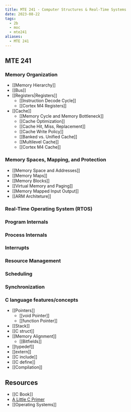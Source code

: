 ```yaml
---
title: MTE 241 - Computer Structures & Real-Time Systems
date: 2023-08-22
tags:
  - 2b
  - moc
  - mte241
aliases:
  - MTE 241
---
```

## MTE 241

### Memory Organization
- [[Memory Hierarchy]]
- [[Bus]]
- [[Registers|Registers]]
	- [[Instruction Decode Cycle]]
	- [[Cortex M4 Registers]]
- [[Cache]]
	- [[Memory Cycle and Memory Bottleneck]]
	- [[Cache Optimization]]
	- [[Cache Hit, Miss, Replacement]]
	- [[Cache Write Policy]]
	- [[Banked vs. Unified Cache]]
	- [[Multilevel Cache]]
	- [[Cortex M4 Cache]]
### Memory Spaces, Mapping, and Protection
- [[Memory Space and Addresses]]
- [[Memory Maps]]
- [[Memory Blocks]]
- [[Virtual Memory and Paging]]
- [[Memory Mapped Input Output]]
- [[ARM Architeture]]
### Real-Time Operating System (RTOS)


### Program Internals

### Process Internals

### Interrupts

### Resource Management

### Scheduling

### Synchronization

### C language features/concepts
- [[Pointers]]
	- [[void Pointer]]
	- [[function Pointer]]
- [[Stack]]
- [[C struct]]
- [[Memory Alignment]]
	- [[Bitfields]]
- [[typedef]]
- [[extern]]
- [[C include]]
- [[C define]]
- [[Compilation]]

## Resources
- [[C Book]]
- [A Little C Primer](https://en.wikibooks.org/wiki/A_Little_C_Primer)
- [[Operating Systems]]
